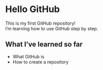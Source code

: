 # Hello GitHub

This is my first GitHub repository!  
I’m learning how to use GitHub step by step.

## What I’ve learned so far
- What GitHub is
- How to create a repository
